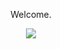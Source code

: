 <center>
  <p>Welcome.</p>
  <img src="https://media.discordapp.net/attachments/957684661042184342/963181501762125854/johndoe.jpg">
</center
